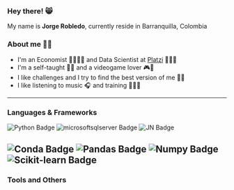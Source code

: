 ### Hey there! 😸 
My name is **Jorge Robledo**, currently reside in Barranquilla, Colombia

### About me 👋🏻
- I'm an Economist 👨🏻‍💼💼 and Data Scientist at [Platzi](https://platzi.com/p/robledo.1337/) 👨🏻‍💻 
- I'm a self-taught ✍🏻 and a videogame lover 🎮👾
- I like challenges and I try to find the best version of me 👊🏻
- I like listening to music 🎧 and training 🏃🏻‍♂️
---

### Languages & Frameworks
![Python Badge](https://img.shields.io/badge/Python-100000.svg?style=for-the-badge&logo=python&logoColor=3776AB)
![microsoftsqlserver Badge](https://img.shields.io/badge/MsSQL-100000.svg?style=for-the-badge&logo=microsoftsqlserver&logoColor=CC2927)
![JN Badge](https://img.shields.io/badge/Jupyter-100000.svg?&style=for-the-badge&logo=Jupyter&logoColor=whiten)

![Conda Badge](https://img.shields.io/badge/conda-44A833.svg?&style=for-the-badge&logo=anaconda&logoColor=white)
![Pandas Badge](https://img.shields.io/badge/Pandas-150458?style=for-the-badge&logo=pandas&logoColor=white)
![Numpy Badge](https://img.shields.io/badge/Numpy-013243?style=for-the-badge&logo=numpy&logoColor=white)
![Scikit-learn Badge](https://img.shields.io/badge/Sklearn-F7931E?style=for-the-badge&logo=scikit-learn&logoColor=white)
---

### Tools and Others
